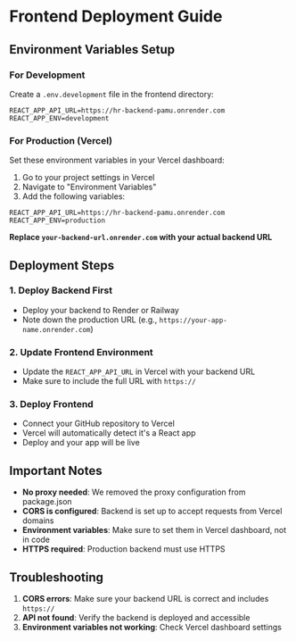 # Frontend Deployment Guide

## Environment Variables Setup

### For Development
Create a `.env.development` file in the frontend directory:
```
REACT_APP_API_URL=https://hr-backend-pamu.onrender.com
REACT_APP_ENV=development
```

### For Production (Vercel)
Set these environment variables in your Vercel dashboard:

1. Go to your project settings in Vercel
2. Navigate to "Environment Variables"
3. Add the following variables:

```
REACT_APP_API_URL=https://hr-backend-pamu.onrender.com
REACT_APP_ENV=production
```

**Replace `your-backend-url.onrender.com` with your actual backend URL**

## Deployment Steps

### 1. Deploy Backend First
- Deploy your backend to Render or Railway
- Note down the production URL (e.g., `https://your-app-name.onrender.com`)

### 2. Update Frontend Environment
- Update the `REACT_APP_API_URL` in Vercel with your backend URL
- Make sure to include the full URL with `https://`

### 3. Deploy Frontend
- Connect your GitHub repository to Vercel
- Vercel will automatically detect it's a React app
- Deploy and your app will be live

## Important Notes

- **No proxy needed**: We removed the proxy configuration from package.json
- **CORS is configured**: Backend is set up to accept requests from Vercel domains
- **Environment variables**: Make sure to set them in Vercel dashboard, not in code
- **HTTPS required**: Production backend must use HTTPS

## Troubleshooting

1. **CORS errors**: Make sure your backend URL is correct and includes `https://`
2. **API not found**: Verify the backend is deployed and accessible
3. **Environment variables not working**: Check Vercel dashboard settings 